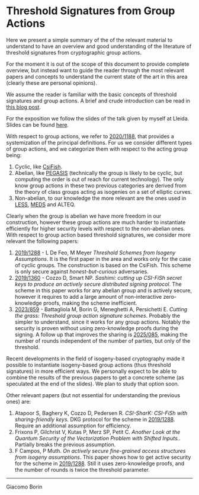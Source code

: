 # Threshold Signatures from Group Actions

Here we present a simple summary of the of the relevant material to understand to have an overview and good understanding of the literature of threshold signatures from cryptographic group actions.

For the moment it is out of the scope of this document to provide complete 
overview, but instead want to guide the reader through the most relevant papers 
and concepts to understand the current state of the art in this area (clearly 
these are personal opinions).

We assume the reader is familiar with the basic concepts of threshold signatures 
and group actions.
A brief and crude introduction can be read in [this blog 
post](https://giacomoborin.github.io/publication/2023-cutting-grass).

For the exposition we follow the slides of the talk given by myself at Lleida.
Slides can be found 
[here](https://giacomoborin.github.io/files/slides/20250430-sqiparty-threshold-grasss-handout.pdf).

With respect to group actions, we refer to [2020/1188](https://eprint.iacr.org/2020/1188), that provides a 
systemization of the principal definitions. For us we consider different types 
of group actions, and we categorize them with respect to the acting group being:

1. Cyclic, like [CsiFish](https://eprint.iacr.org/2019/498). 
2. Abelian, like [PEGASIS](https://eprint.iacr.org/2025/401) (technically the group is likely to be cyclic, but computing the order is out of reach for current technology). The only know group actions in these two previous categories are derived from the theory of class groups acting as isogenies on a set of elliptic curves.
3. Non-abelian, to our knowledge the more relevant are the ones used in [LESS](https://www.less-project.com/), [MEDS](https://www.meds-pqc.org/) and ALTEQ.

Clearly when the group is abelian we have more freedom in our construction, 
however these group actions are much harder to instantiate efficiently for 
higher security levels with respect to the non-abelian ones.
With respect to group action based threshold signatures, we consider more 
relevant the following papers:

1. [2019/1288](https://eprint.iacr.org/2019/1288) - L De Feo, M Meyer *Threshold Schemes from Isogeny Assumptions*. It is the first paper in the area and works only for the case of cyclic groups. The construction is based on the CsiFish. This scheme is only secure against *honest-but-curious* adversaries. 
2. [2019/1360](https://eprint.iacr.org/2019/1360) - Cozzo D, Smart NP. *Sashimi: cutting up CSI-FiSh secret keys to produce an actively secure distributed signing protocol*. The scheme in this paper works for any abelian group and is actively secure, however it requires to add a large amount of non-interactive zero-knowledge proofs, making the scheme inefficient.
3. [2023/859](https://eprint.iacr.org/2023/859) - Battagliola M, Borin G, Meneghetti A, Persichetti E. *Cutting the grass: Threshold group action signature schemes*. Probably the simpler to understand, since it works for any group actions. Notably the security is proven without using zero-knowledge proofs during the signing.
A follow up that improves the sharing is [2025/085](https://eprint.iacr.org/2025/085), making the number of rounds independent of the number of parties, but only of the threshold. 

Recent developments in the field of isogeny-based cryptography made it possible to instantiate isogeny-based group actions (thus threshold signatures) in more efficient ways.
We personally expect to be able to combine the results of the previous papers to get a concrete scheme (as speculated at the end of the slides). We plan to study that option soon.

Other relevant papers (but not essential for understanding the previous ones) 
are:
1. Atapoor S, Baghery K, Cozzo D, Pedersen R. *CSI-SharK: CSI-FiSh with
sharing-friendly keys.* DKG protocol for the scheme in [2019/1288](https://eprint.iacr.org/2019/1288). Require an additional assumption for efficiency.
2. Frixons P, Gilchrist V, Kutas P, Merz SP, Petit C. *Another Look at the Quantum Security of the Vectorization Problem with Shifted Inputs.*. Partially breaks the previous assumption.
3. F Campos, P Muth. *On actively secure fine-grained access structures from isogeny assumptions*. This paper shows how to get active security for the scheme in [2019/1288](https://eprint.iacr.org/2019/1288). Still it uses zero-knowledge proofs, and the number of rounds is twice the threshold parameter.

---------------
Giacomo Borin
